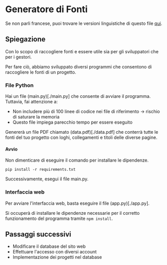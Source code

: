 # Generatore di Fonti

Se non parli francese, puoi trovare le versioni linguistiche di questo file [qui](./Version_README/).

## Spiegazione

Con lo scopo di raccogliere fonti e essere utile sia per gli sviluppatori che per i gestori.

Per fare ciò, abbiamo sviluppato diversi programmi che consentono di raccogliere le fonti di un progetto.

### File Python

Hai un file (main.py)[./main.py] che consente di avviare il programma.
Tuttavia, fai attenzione a:

- Non includere più di 100 linee di codice nei file di riferimento -> rischio di saturare la memoria
- Questo file impiega parecchio tempo per essere eseguito

Genererà un file PDF chiamato (data.pdf)[./data.pdf] che conterrà tutte le fonti del tuo progetto con loghi, collegamenti e titoli delle diverse pagine.

#### Avvio

Non dimenticare di eseguire il comando per installare le dipendenze.

```shell
pip install -r requirements.txt
```

Successivamente, esegui il file main.py.

### Interfaccia web

Per avviare l'interfaccia web, basta eseguire il file (app.py)[./app.py].

Si occuperà di installare le dipendenze necessarie per il corretto funzionamento del programma tramite `npm install`.

## Passaggi successivi

- Modificare il database del sito web
- Effettuare l'accesso con diversi account
- Implementazione dei progetti nel database
